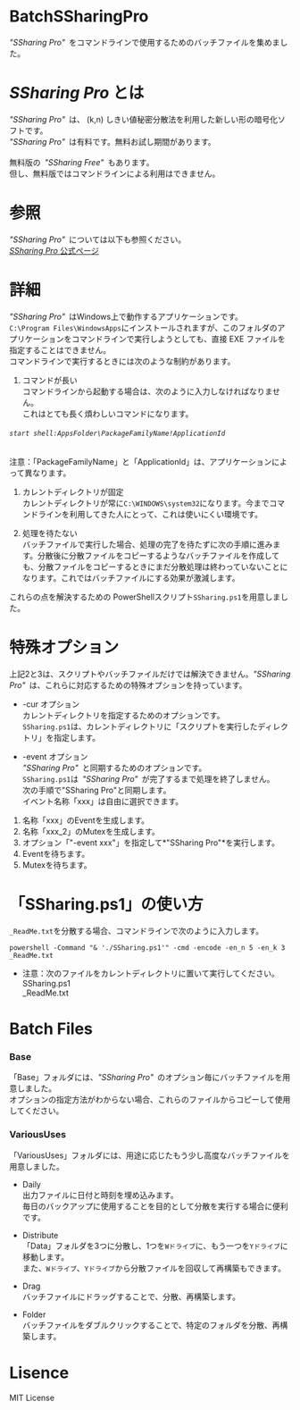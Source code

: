 # BatchSSharingPro
*"SSharing Pro"*&ensp;をコマンドラインで使用するためのバッチファイルを集めました。

# *SSharing Pro* とは
*"SSharing Pro"*&ensp;は、 (k,n) しきい値秘密分散法を利用した新しい形の暗号化ソフトです。<br>
*"SSharing Pro"*&ensp;は有料です。無料お試し期間があります。<br>
<br>
無料版の&ensp;*"SSharing Free"*&ensp;もあります。<br>
但し、無料版ではコマンドラインによる利用はできません。

# 参照
*"SSharing Pro"*&ensp;については以下も参照ください。<br>
[*SSharing Pro* 公式ページ](https://www.sfellow.co.jp/product/SSharing/)


# 詳細
*"SSharing Pro"*&ensp;はWindows上で動作するアプリケーションです。<br>
`C:\Program Files\WindowsApps`にインストールされますが、このフォルダのアプリケーションをコマンドラインで実行しようとしても、直接 EXE ファイルを指定することはできません。<br>
コマンドラインで実行するときには次のような制約があります。

1.	コマンドが長い<br>
コマンドラインから起動する場合は、次のように入力しなければなりません。<br>
これはとても長く煩わしいコマンドになります。<br>
###### `start shell:AppsFolder\PackageFamilyName!ApplicationId`
注意：「PackageFamilyName」と「ApplicationId」は、アプリケーションによって異なります。

1.	カレントディレクトリが固定<br>
カレントディレクトリが常に`C:\WINDOWS\system32`になります。今までコマンドラインを利用してきた人にとって、これは使いにくい環境です。

1.	処理を待たない<br>
バッチファイルで実行した場合、処理の完了を待たずに次の手順に進みます。分散後に分散ファイルをコピーするようなバッチファイルを作成しても、分散ファイルをコピーするときにまだ分散処理は終わっていないことになります。これではバッチファイルにする効果が激減します。

これらの点を解決するための PowerShellスクリプト`SSharing.ps1`を用意しました。

# 特殊オプション
上記2と3は、スクリプトやバッチファイルだけでは解決できません。*"SSharing Pro"*&ensp;は、これらに対応するための特殊オプションを持っています。

- -cur オプション<br>
カレントディレクトリを指定するためのオプションです。<br>
`SSharing.ps1`は、カレントディレクトリに「スクリプトを実行したディレクトリ」を指定します。

- -event オプション<br>
*"SSharing Pro"*&ensp;と同期するためのオプションです。<br>
`SSharing.ps1`は&ensp;*"SSharing Pro"*&ensp;が完了するまで処理を終了しません。<br>
次の手順で"SSharing Pro"と同期します。<br>
イベント名称「xxx」は自由に選択できます。<br>

 1. 名称「xxx」のEventを生成します。<br>
 1. 名称「xxx_2」のMutexを生成します。<br>
 1. オプション「"-event xxx"」を指定して*"SSharing Pro"*を実行します。<br>
 1. Eventを待ちます。<br>
 1. Mutexを待ちます。<br>

# 「SSharing.ps1」の使い方
`_ReadMe.txt`を分散する場合、コマンドラインで次のように入力します。
```
powershell -Command "& './SSharing.ps1'" -cmd -encode -en_n 5 -en_k 3 _ReadMe.txt
```

- 注意：次のファイルをカレントディレクトリに置いて実行してください。<br>
SSharing.ps1<br>
_ReadMe.txt

# Batch Files
### Base
「Base」フォルダには、*"SSharing Pro"*&ensp;のオプション毎にバッチファイルを用意しました。<br>
オプションの指定方法がわからない場合、これらのファイルからコピーして使用してください。
  
### VariousUses
「VariousUses」フォルダには、用途に応じたもう少し高度なバッチファイルを用意しました。
  
- Daily<br>
出力ファイルに日付と時刻を埋め込みます。<br>
毎日のバックアップに使用することを目的として分散を実行する場合に便利です。
    
- Distribute<br>
「Data」フォルダを3つに分散し、1つを`Wドライブ`に、もう一つを`Yドライブ`に移動します。<br>
また、`Wドライブ`、`Yドライブ`から分散ファイルを回収して再構築もできます。
    
- Drag<br>
バッチファイルにドラッグすることで、分散、再構築します。
    
- Folder<br>
バッチファイルをダブルクリックすることで、特定のフォルダを分散、再構築します。

# Lisence
MIT License
